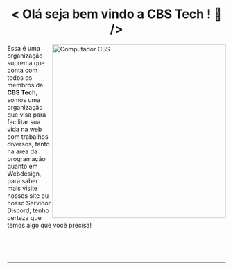 <h1 align="center"> < Olá seja bem vindo a <strong> CBS Tech </strong>! 👋 /></h1>
<img src="https://raw.githubusercontent.com/MicaelliMedeiros/micaellimedeiros/master/image/computer-illustration.png" min-width="400px" max-width="400px" width="400px" align="right" alt="Computador CBS">

<p align="left"> 
   Essa é uma organização suprema que conta com todos os membros da <strong>CBS Tech</strong>, somos uma organização que visa para facilitar sua vida na web com trabalhos diversos, tanto na area da programação quanto em Webdesign, para saber mais visite nossos site ou nosso Servidor Discord, tenho certeza que temos algo que você precisa!</p>
   <br>
<p align="center">
   <a href="https://cbs.multiliz.com" alt="Website" style="text-decoration: none; outline: none; border: none;color: #fff;"> 🌐 Visite nosso website 🌐 </a>
</p>
<hr />
<p align="center">

  <!-- <a href="https://discord.gg/" alt="Discord">
          <img src="https://skillicons.dev/icons?i=discord" />
  </a> -->
</p>
